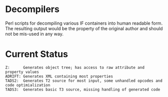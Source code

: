 # Decompilers
Perl scripts for decompiling various IF containers into human readable form.
The resulting output would be the property of the original author and should not be mis-used in any way.

# Current Status
    Z:      Generates object tree; has access to raw attribute and property values
    ADRIFT: Generates XML containing most properties
    TADS2:  Generates T2 source for most input, some unhandled opcodes and code optimialization
    TADS3:  Generates basic T3 source, missing handling of generated code
